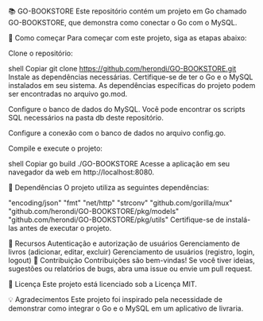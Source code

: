 📚 GO-BOOKSTORE
Este repositório contém um projeto em Go chamado GO-BOOKSTORE, que demonstra como conectar o Go com o MySQL.

🚀 Como começar
Para começar com este projeto, siga as etapas abaixo:

Clone o repositório:

shell
Copiar
git clone https://github.com/herondi/GO-BOOKSTORE.git
Instale as dependências necessárias. Certifique-se de ter o Go e o MySQL instalados em seu sistema. As dependências específicas do projeto podem ser encontradas no arquivo go.mod.

Configure o banco de dados do MySQL. Você pode encontrar os scripts SQL necessários na pasta db deste repositório.

Configure a conexão com o banco de dados no arquivo config.go.

Compile e execute o projeto:

shell
Copiar
go build
./GO-BOOKSTORE
Acesse a aplicação em seu navegador da web em http://localhost:8080.

🔧 Dependências
O projeto utiliza as seguintes dependências:

"encoding/json"
"fmt"
"net/http"
"strconv"
"github.com/gorilla/mux"
"github.com/herondi/GO-BOOKSTORE/pkg/models"
"github.com/herondi/GO-BOOKSTORE/pkg/utils"
Certifique-se de instalá-las antes de executar o projeto.

🎉 Recursos
Autenticação e autorização de usuários
Gerenciamento de livros (adicionar, editar, excluir)
Gerenciamento de usuários (registro, login, logout)
🤝 Contribuição
Contribuições são bem-vindas! Se você tiver ideias, sugestões ou relatórios de bugs, abra uma issue ou envie um pull request.

📄 Licença
Este projeto está licenciado sob a Licença MIT.

💡 Agradecimentos
Este projeto foi inspirado pela necessidade de demonstrar como integrar o Go e o MySQL em um aplicativo de livraria.
